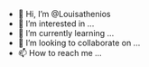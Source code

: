 - 👋 Hi, I’m @Louisathenios
- 👀 I’m interested in ...
- 🌱 I’m currently learning ...
- 💞️ I’m looking to collaborate on ...
- 📫 How to reach me ...

<!---
Louisathenios/Louisathenios is a ✨ special ✨ repository because its `README.md` (this file) appears on your GitHub profile.
You can click the Preview link to take a look at your changes.
--->
